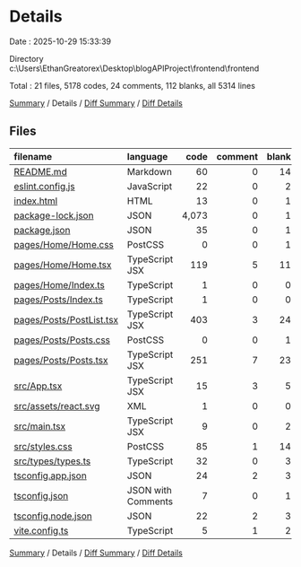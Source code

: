 # Details

Date : 2025-10-29 15:33:39

Directory c:\\Users\\EthanGreatorex\\Desktop\\blogAPIProject\\frontend\\frontend

Total : 21 files,  5178 codes, 24 comments, 112 blanks, all 5314 lines

[Summary](results.md) / Details / [Diff Summary](diff.md) / [Diff Details](diff-details.md)

## Files
| filename | language | code | comment | blank | total |
| :--- | :--- | ---: | ---: | ---: | ---: |
| [README.md](/README.md) | Markdown | 60 | 0 | 14 | 74 |
| [eslint.config.js](/eslint.config.js) | JavaScript | 22 | 0 | 2 | 24 |
| [index.html](/index.html) | HTML | 13 | 0 | 1 | 14 |
| [package-lock.json](/package-lock.json) | JSON | 4,073 | 0 | 1 | 4,074 |
| [package.json](/package.json) | JSON | 35 | 0 | 1 | 36 |
| [pages/Home/Home.css](/pages/Home/Home.css) | PostCSS | 0 | 0 | 1 | 1 |
| [pages/Home/Home.tsx](/pages/Home/Home.tsx) | TypeScript JSX | 119 | 5 | 11 | 135 |
| [pages/Home/Index.ts](/pages/Home/Index.ts) | TypeScript | 1 | 0 | 0 | 1 |
| [pages/Posts/Index.ts](/pages/Posts/Index.ts) | TypeScript | 1 | 0 | 0 | 1 |
| [pages/Posts/PostList.tsx](/pages/Posts/PostList.tsx) | TypeScript JSX | 403 | 3 | 24 | 430 |
| [pages/Posts/Posts.css](/pages/Posts/Posts.css) | PostCSS | 0 | 0 | 1 | 1 |
| [pages/Posts/Posts.tsx](/pages/Posts/Posts.tsx) | TypeScript JSX | 251 | 7 | 23 | 281 |
| [src/App.tsx](/src/App.tsx) | TypeScript JSX | 15 | 3 | 5 | 23 |
| [src/assets/react.svg](/src/assets/react.svg) | XML | 1 | 0 | 0 | 1 |
| [src/main.tsx](/src/main.tsx) | TypeScript JSX | 9 | 0 | 2 | 11 |
| [src/styles.css](/src/styles.css) | PostCSS | 85 | 1 | 14 | 100 |
| [src/types/types.ts](/src/types/types.ts) | TypeScript | 32 | 0 | 3 | 35 |
| [tsconfig.app.json](/tsconfig.app.json) | JSON | 24 | 2 | 3 | 29 |
| [tsconfig.json](/tsconfig.json) | JSON with Comments | 7 | 0 | 1 | 8 |
| [tsconfig.node.json](/tsconfig.node.json) | JSON | 22 | 2 | 3 | 27 |
| [vite.config.ts](/vite.config.ts) | TypeScript | 5 | 1 | 2 | 8 |

[Summary](results.md) / Details / [Diff Summary](diff.md) / [Diff Details](diff-details.md)